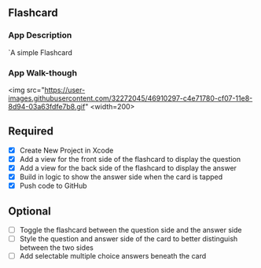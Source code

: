 ## Flashcard

### App Description
`A simple Flashcard

### App Walk-though
<img src="https://user-images.githubusercontent.com/32272045/46910297-c4e71780-cf07-11e8-8d94-03a63fdfe7b8.gif" <width=200><br>


## Required
- [x] Create New Project in Xcode
- [x] Add a view for the front side of the flashcard to display the question
- [x] Add a view for the back side of the flashcard to display the answer
- [x] Build in logic to show the answer side when the card is tapped
- [x] Push code to GitHub
## Optional
- [ ] Toggle the flashcard between the question side and the answer side
- [ ] Style the question and answer side of the card to better distinguish between the two sides
- [ ] Add selectable multiple choice answers beneath the card
